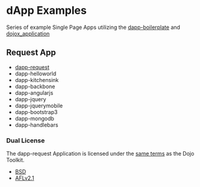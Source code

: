 # dApp Examples
Series of example Single Page Apps utilizing the [dapp-boilerplate](https://github.com/csantanapr/dapp-boilerplate) and [dojox_application](https://github.com/dmachi/dojox_application)


## Request App
- [dapp-request](https://github.com/csantanapr/dapp-examples/tree/master/dapp-request)
- dapp-helloworld
- dapp-kitchensink
- dapp-backbone
- dapp-angularjs
- dapp-jquery
- dapp-jquerymobile
- dapp-bootstrap3
- dapp-mongodb
- dapp-handlebars



### Dual License
The dapp-request Application is licensed under the [same
terms](https://github.com/dojo/dojo/blob/master/LICENSE) as the Dojo
Toolkit.

* [BSD](https://github.com/dojo/dojo/blob/master/LICENSE#L13)
* [AFLv2.1](https://github.com/dojo/dojo/blob/master/LICENSE#L43)